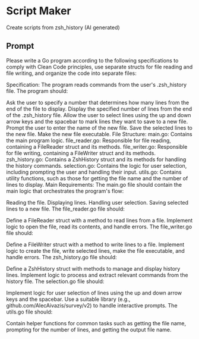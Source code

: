 # Script Maker
Create scripts from zsh_history (AI generated)

## Prompt

Please write a Go program according to the following specifications to comply with Clean Code principles, use separate structs for file reading and file writing, and organize the code into separate files:

Specification:
The program reads commands from the user's .zsh_history file. The program should:

Ask the user to specify a number that determines how many lines from the end of the file to display.
Display the specified number of lines from the end of the .zsh_history file.
Allow the user to select lines using the up and down arrow keys and the spacebar to mark lines they want to save to a new file.
Prompt the user to enter the name of the new file.
Save the selected lines to the new file.
Make the new file executable.
File Structure:
main.go: Contains the main program logic.
file_reader.go: Responsible for file reading, containing a FileReader struct and its methods.
file_writer.go: Responsible for file writing, containing a FileWriter struct and its methods.
zsh_history.go: Contains a ZshHistory struct and its methods for handling the history commands.
selection.go: Contains the logic for user selection, including prompting the user and handling their input.
utils.go: Contains utility functions, such as those for getting the file name and the number of lines to display.
Main Requirements:
The main.go file should contain the main logic that orchestrates the program's flow:

Reading the file.
Displaying lines.
Handling user selection.
Saving selected lines to a new file.
The file_reader.go file should:

Define a FileReader struct with a method to read lines from a file.
Implement logic to open the file, read its contents, and handle errors.
The file_writer.go file should:

Define a FileWriter struct with a method to write lines to a file.
Implement logic to create the file, write selected lines, make the file executable, and handle errors.
The zsh_history.go file should:

Define a ZshHistory struct with methods to manage and display history lines.
Implement logic to process and extract relevant commands from the history file.
The selection.go file should:

Implement logic for user selection of lines using the up and down arrow keys and the spacebar.
Use a suitable library (e.g., github.com/AlecAivazis/survey/v2) to handle interactive prompts.
The utils.go file should:

Contain helper functions for common tasks such as getting the file name, prompting for the number of lines, and getting the output file name.

